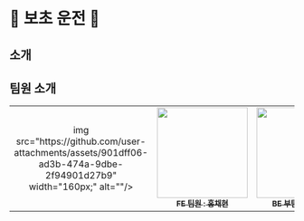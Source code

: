 # 🚗 보초 운전 🚕
## 소개

## 팀원 소개
<table>
    <tbody>
    <tr>
      <td align="center">img src="https://github.com/user-attachments/assets/901dff06-ad3b-474a-9dbe-2f94901d27b9" width="160px;" alt=""/><br /></td>
      <td align="center"><a href="https://github.com/hyeon9808"><img src="https://github.com/user-attachments/assets/ab747dde-03c9-40a0-af89-38d831165233" width="160px;" alt=""/><br /><sub><b>FE 팀원 : 홍채현 </b></sub></a><br /></td>
      <td align="center"><a href="https://github.com/whtndls"><img src="" width="160px;" alt=""/><br /><sub><b>BE 부팀장 : 조수인 </b></sub></a><br /></td>
      <td align="center"><a href="https://github.com/young219257"><img src="https://github.com/user-attachments/assets/3bac7823-7daa-4cbd-9479-0561908e9ce2" width="160px;" alt=""/><br /><sub><b>BE 팀원 : 김영아 </b></sub></a><br /></td>
      <td align="center"><a href="https://github.com/hyoyeolking"><img src="" width="160px;" alt=""/><br /><sub><b>BE 팀원 : 전효열 </b></sub></a><br /></td>
    </tr></tbody>
</table>
